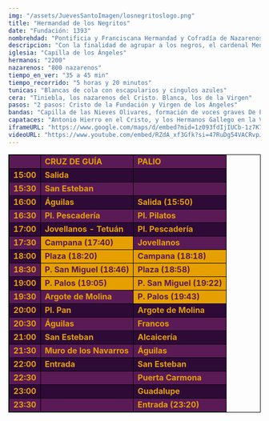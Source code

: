 ```yaml
---
img: "/assets/JuevesSantoImagen/losnegritoslogo.png"
title: "Hermandad de los Negritos"
date: "Fundación: 1393"
nombrehdad: "Pontificia y Franciscana Hermandad y Cofradía de Nazarenos del Santísimo Cristo de la Fundación y Nuestra Señora de los Ángeles"
descripcion: "Con la finalidad de agrupar a los negros, el cardenal Mena fundó a finales del siglo XIV, alrededor de 1393, una hermandad de gloria en el hospital de los Ángeles. Esta corporación terminaría fusionándose con otra, que sí era de penitencia, también constituida por negros y creada en 1554. Hasta el siglo XIX no podían pertenecer a esta hermandad personas que no fueran de raza negra. En 1604 adquiere el solar de la capilla propia.La junta de gobierno de la Hermandad de los Negritos es presidida por un alcalde, pues el cargo de hermano mayor efectivo es ostentado desde 1786 por los prelados de la Sede Hispalense. Durante el transcurrir de la hermandad por la Catedral se realiza una ofrenda floral ante la tumba de D. Gonzalo de Mena y Roelas, fundador de la misma."
iglesia: "Capilla de los Ángeles"
hermanos: "2200"
nazarenos: "800 nazarenos"
tiempo_en_ver: "35 a 45 min"
tiempo_recorrido: "5 horas y 20 minutos"
tunicas: "Blancas de cola con escapularios y cíngulos azules"
cera: "Tiniebla, los nazarenos del Cristo. Blanca, los de la Virgen"
pasos: "2 pasos: Cristo de la Fundación y Virgen de los Ángeles"
bandas: "Capilla de las Nieves Olivares, formación de voces graves De Profundis y la capilla musical Ars Sacra, en el Cristo; y las Nieves de Olivares, en el palio"
capataces: "Antonio Hierro en el Cristo, y los Hermanos Gallego en la Virgen"
iframeURL: "https://www.google.com/maps/d/embed?mid=1z093fdIjIUCb-1z7K7TsJ1JJFUnjtHGa&ehbc=2E312F"
videoURL: "https://www.youtube.com/embed/RZdA_xf3Gfk?si=47RuDg54VACRvpJR"
---
```


<table class="recorrido" style="width: 100%; border-collapse: collapse; text-align: left; border: 1px solid black;">
  <tbody>
    <tr style="background-color: #5a1a55; color: #e5a000; font-weight: bold;">
      <td style="border: 1px solid black; text-align: center;"></td>
      <td style="border: 1px solid black;">CRUZ DE GUÍA</td>
      <td style="border: 1px solid black;">PALIO</td>
    </tr>
    <tr style="background-color: #2e0b37; color: #e5a000; font-weight: bold;">
      <td style="border: 1px solid black; text-align: center;">15:00</td>
      <td style="border: 1px solid black;">Salida</td>
      <td style="border: 1px solid black;"></td>
    </tr>
    <tr style="background-color: #5a1a55; color: #e5a000; font-weight: bold;">
      <td style="border: 1px solid black; text-align: center;">15:30</td>
      <td style="border: 1px solid black;">San Esteban</td>
      <td style="border: 1px solid black;"></td>
    </tr>
    <tr style="background-color: #2e0b37; color: #e5a000; font-weight: bold;">
      <td style="border: 1px solid black; text-align: center;">16:00</td>
      <td style="border: 1px solid black;">Águilas</td>
      <td style="border: 1px solid black;">Salida (15:50)</td>
    </tr>
    <tr style="background-color: #5a1a55; color: #e5a000; font-weight: bold;">
      <td style="border: 1px solid black; text-align: center;">16:30</td>
      <td style="border: 1px solid black;">Pl. Pescadería</td>
      <td style="border: 1px solid black;">Pl. Pilatos</td>
    </tr>
    <tr style="background-color: #2e0b37; color: #e5a000; font-weight: bold;">
      <td style="border: 1px solid black; text-align: center;">17:00</td>
      <td style="border: 1px solid black;">Jovellanos - Tetuán</td>
      <td style="border: 1px solid black;">Pl. Pescadería</td>
    </tr>
    <tr style="background-color: #5a1a55; color: #e5a000; font-weight: bold;">
      <td style="border: 1px solid black; text-align: center;">17:30</td>
      <td style="border: 1px solid black; background-color: #e5a000; color: #5a1a55;">Campana (17:40)</td>
      <td style="border: 1px solid black;">Jovellanos</td>
    </tr>
    <tr style="background-color: #2e0b37; color: #e5a000; font-weight: bold;">
      <td style="border: 1px solid black; text-align: center;">18:00</td>
      <td style="border: 1px solid black; background-color: #e5a000; color: #5a1a55;">Plaza (18:20)</td>
      <td style="border: 1px solid black; background-color: #e5a000; color: #5a1a55;">Campana (18:18)</td>
    </tr>
    <tr style="background-color: #5a1a55; color: #e5a000; font-weight: bold;">
      <td style="border: 1px solid black; text-align: center;">18:30</td>
      <td style="border: 1px solid black; background-color: #e5a000; color: #5a1a55;">P. San Miguel (18:46)</td>
      <td style="border: 1px solid black; background-color: #e5a000; color: #5a1a55;">Plaza (18:58)</td>
    </tr>
    <tr style="background-color: #2e0b37; color: #e5a000; font-weight: bold;">
      <td style="border: 1px solid black; text-align: center;">19:00</td>
      <td style="border: 1px solid black; background-color: #e5a000; color: #5a1a55;">P. Palos (19:05)</td>
      <td style="border: 1px solid black; background-color: #e5a000; color: #5a1a55;">P. San Miguel (19:22)</td>
    </tr>
    <tr style="background-color: #5a1a55; color: #e5a000; font-weight: bold;">
      <td style="border: 1px solid black; text-align: center;">19:30</td>
      <td style="border: 1px solid black;">Argote de Molina</td>
      <td style="border: 1px solid black; background-color: #e5a000; color: #5a1a55;">P. Palos (19:43)</td>
    </tr>
    <tr style="background-color: #2e0b37; color: #e5a000; font-weight: bold;">
      <td style="border: 1px solid black; text-align: center;">20:00</td>
      <td style="border: 1px solid black;">Pl. Pan</td>
      <td style="border: 1px solid black;">Argote de Molina</td>
    </tr>
    <tr style="background-color: #5a1a55; color: #e5a000; font-weight: bold;">
      <td style="border: 1px solid black; text-align: center;">20:30</td>
      <td style="border: 1px solid black;">Águilas</td>
      <td style="border: 1px solid black;">Francos</td>
    </tr>
    <tr style="background-color: #2e0b37; color: #e5a000; font-weight: bold;">
      <td style="border: 1px solid black; text-align: center;">21:00</td>
      <td style="border: 1px solid black;">San Esteban</td>
      <td style="border: 1px solid black;">Alcaicería</td>
    </tr>
    <tr style="background-color: #5a1a55; color: #e5a000; font-weight: bold;">
      <td style="border: 1px solid black; text-align: center;">21:30</td>
      <td style="border: 1px solid black;">Muro de los Navarros</td>
      <td style="border: 1px solid black;">Águilas</td>
    </tr>
    <tr style="background-color: #2e0b37; color: #e5a000; font-weight: bold;">
      <td style="border: 1px solid black; text-align: center;">22:00</td>
      <td style="border: 1px solid black;">Entrada</td>
      <td style="border: 1px solid black;">San Esteban</td>
    </tr>
    <tr style="background-color: #5a1a55; color: #e5a000; font-weight: bold;">
      <td style="border: 1px solid black; text-align: center;">22:30</td>
      <td style="border: 1px solid black;"></td>
      <td style="border: 1px solid black;">Puerta Carmona</td>
    </tr>
    <tr style="background-color: #2e0b37; color: #e5a000; font-weight: bold;">
      <td style="border: 1px solid black; text-align: center;">23:00</td>
      <td style="border: 1px solid black;"></td>
      <td style="border: 1px solid black;">Guadalupe</td>
    </tr>
    <tr style="background-color: #5a1a55; color: #e5a000; font-weight: bold;">
      <td style="border: 1px solid black; text-align: center;">23:30</td>
      <td style="border: 1px solid black;"></td>
      <td style="border: 1px solid black;">Entrada (23:20)</td>
    </tr>
  </tbody>
</table>